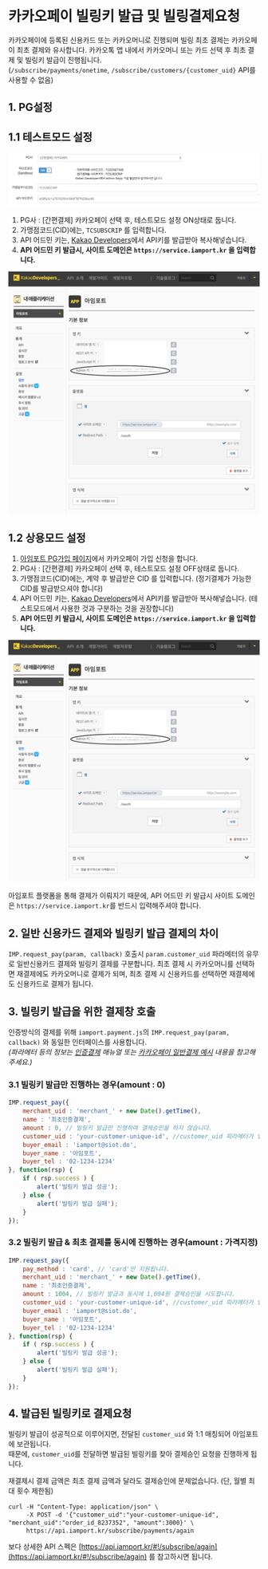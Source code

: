 # 카카오페이 빌링키 발급 및 빌링결제요청  
카카오페이에 등록된 신용카드 또는 카카오머니로 진행되며 빌링 최초 결제는 카카오페이 최초 결제와 유사합니다. 카카오톡 앱 내에서 카카오머니 또는 카드 선택 후 최초 결제 및 빌링키 발급이 진행됩니다.    
(`/subscribe/payments/onetime`, `/subscribe/customers/{customer_uid}` API를 사용할 수 없음)


## 1. PG설정  
## 1.1 테스트모드 설정  
![카카오페이-아임포트 시스템 설정](../screenshot/kakaopay.png)

1. PG사 : [간편결제] 카카오페이 선택 후, 테스트모드 설정 ON상태로 둡니다. 
2. 가맹점코드(CID)에는, `TCSUBSCRIP` 를 입력합니다. 
3. API 어드민 키는, [Kakao Developers](https://developers.kakao.com/)에서 API키를 발급받아 복사해넣습니다. 
4. **API 어드민 키 발급시, 사이트 도메인은 `https://service.iamport.kr` 을 입력합니다.** 

![카카오페이-Kakao Developers](../screenshot/kakao-developers.png)

## 1.2 상용모드 설정  

1. [아임포트 PG가입 페이지](http://www.iamport.kr)에서 카카오페이 가입 신청을 합니다. 
2. PG사 : [간편결제] 카카오페이 선택 후, 테스트모드 설정 OFF상태로 둡니다. 
3. 가맹점코드(CID)에는, 계약 후 발급받은 CID 를 입력합니다. (정기결제가 가능한 CID를 발급받으셔야 합니다)
4. API 어드민 키는, [Kakao Developers](https://developers.kakao.com/)에서 API키를 발급받아 복사해넣습니다. (테스트모드에서 사용한 것과 구분하는 것을 권장합니다)
5. **API 어드민 키 발급시, 사이트 도메인은 `https://service.iamport.kr` 을 입력합니다.** 

![카카오페이-Kakao Developers](../screenshot/kakao-developers.png)

아임포트 플랫폼을 통해 결제가 이뤄지기 때문에, API 어드민 키 발급시 사이트 도메인은 `https://service.iamport.kr`를 반드시 입력해주셔야 합니다.  



## 2. 일반 신용카드 결제와 빌링키 발급 결제의 차이  

`IMP.request_pay(param, callback)` 호출시 `param.customer_uid` 파라메터의 유무로 일반신용카드 결제와 빌링키 결제를 구분합니다.
최초 결제 시 카카오머니를 선택하면 재결제에도 카카오머니로 결제가 되며, 최초 결제 시 신용카드를 선택하면 재결제에도 신용카드로 결제가 됩니다. 

## 3. 빌링키 발급을 위한 결제창 호출
인증방식의 결제를 위해 `iamport.payment.js`의 `IMP.request_pay(param, callback)` 와 동일한 인터페이스를 사용합니다.  
*(파라메터 등의 정보는 [인증결제](https://github.com/iamport/iamport-manual/tree/master/%EC%9D%B8%EC%A6%9D%EA%B2%B0%EC%A0%9C) 매뉴얼 또는 [카카오페이 일반결제 예시](../../%EC%9D%B8%EC%A6%9D%EA%B2%B0%EC%A0%9C/sample/kakao.md) 내용을 참고해주세요.)*  

### 3.1 빌링키 발급만 진행하는 경우(amount : 0)  

```javascript
IMP.request_pay({
	merchant_uid : 'merchant_' + new Date().getTime(),
	name : '최초인증결제',
	amount : 0, // 빌링키 발급만 진행하며 결제승인을 하지 않습니다.
	customer_uid : 'your-customer-unique-id', //customer_uid 파라메터가 있어야 빌링키 발급이 정상적으로 이뤄집니다.
	buyer_email : 'iamport@siot.do',
	buyer_name : '아임포트',
	buyer_tel : '02-1234-1234'
}, function(rsp) {
	if ( rsp.success ) {
		alert('빌링키 발급 성공');
	} else {
		alert('빌링키 발급 실패');
	}
});
```

### 3.2 빌링키 발급 & 최초 결제를 동시에 진행하는 경우(amount : 가격지정)  

```javascript
IMP.request_pay({
	pay_method : 'card', // 'card'만 지원됩니다.
	merchant_uid : 'merchant_' + new Date().getTime(),
	name : '최초인증결제',
	amount : 1004, // 빌링키 발급과 동시에 1,004원 결제승인을 시도합니다.
	customer_uid : 'your-customer-unique-id', //customer_uid 파라메터가 있어야 빌링키 발급이 정상적으로 이뤄집니다.
	buyer_email : 'iamport@siot.do',
	buyer_name : '아임포트',
	buyer_tel : '02-1234-1234'
}, function(rsp) {
	if ( rsp.success ) {
		alert('빌링키 발급 성공');
	} else {
		alert('빌링키 발급 실패');
	}
});
```


## 4. 발급된 빌링키로 결제요청  
빌링키 발급이 성공적으로 이루어지면, 전달된 `customer_uid` 와 1:1 매칭되어 아임포트에 보관됩니다.  
때문에, `customer_uid`를 전달하면 발급된 빌링키를 찾아 결제승인 요청을 진행하게 됩니다.  

재결제시 결제 금액은 최초 결제 금액과 달라도 결제승인에 문제없습니다. (단, 월별 최대 횟수 제한됨)

```
curl -H "Content-Type: application/json" \   
     -X POST -d '{"customer_uid":"your-customer-unique-id", "merchant_uid":"order_id_8237352", "amount":3000}' \
     https://api.iamport.kr/subscribe/payments/again
```

보다 상세한 API 스펙은 [https://api.iamport.kr/#!/subscribe/again](https://api.iamport.kr/#!/subscribe/again) 를 참고하시면 됩니다.  